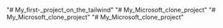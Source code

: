 "# My_first-_project_on_the_tailwind" 
"# My_Microsoft_clone_project" 
"# My_Microsoft_clone_project" 
"# My_Microsoft_clone_project" 
